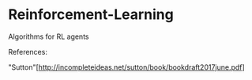 # Reinforcement-Learning
Algorithms for RL agents


References: 

"Sutton"[http://incompleteideas.net/sutton/book/bookdraft2017june.pdf]
